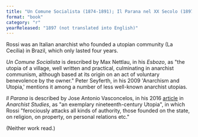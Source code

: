 ```yaml
---
title: "Un Comune Socialista (1874-1891); Il Parana nel XX Secolo (1897, Parana in the Twentieth Century)"
format: "book"
category: "r"
yearReleased: "1897 (not translated into English)"
---
```

Rossi was an Italian anarchist who founded a utopian community (La Cecília) in Brazil, which only lasted four years.

_Un Comune Socialista_ is described by Max Nettlau, in his _Esbozo_, as "the utopia of a village, well written and practical, culminating in anarchist communism, although based at its origin on an act of voluntary benevolence by the owner." Peter Seyferth, in his 2009 'Anarchism and Utopia,' mentions it among a number of less well-known anarchist utopias.

_Il Parana_ is described by Jose Antonio Vasconcelos, in his 2016 <a href="https://www.thefreelibrary.com/Giovanni+Rossi+and+his+anarchist+Utopia+in+nineteenth+century+Brazil.-a0503295867">article</a> in _Anarchist Studies_, as "an exemplary nineteenth-century Utopia", in which Rossi "ferociously attacks all kinds of authority, those founded on the state, on religion, on property, on personal relations etc."

(Neither work read.)

